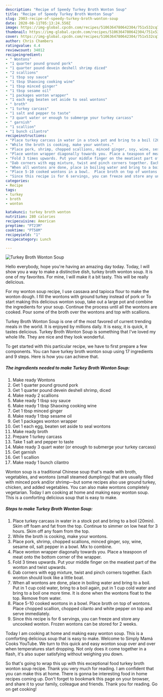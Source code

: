 ```yaml
---
description: "Recipe of Speedy Turkey Broth Wonton Soup"
title: "Recipe of Speedy Turkey Broth Wonton Soup"
slug: 2903-recipe-of-speedy-turkey-broth-wonton-soup
date: 2020-08-11T05:13:24.550Z
image: https://img-global.cpcdn.com/recipes/5106364780642304/751x532cq70/turkey-broth-wonton-soup-recipe-main-photo.jpg
thumbnail: https://img-global.cpcdn.com/recipes/5106364780642304/751x532cq70/turkey-broth-wonton-soup-recipe-main-photo.jpg
cover: https://img-global.cpcdn.com/recipes/5106364780642304/751x532cq70/turkey-broth-wonton-soup-recipe-main-photo.jpg
author: Chris Chambers
ratingvalue: 4.4
reviewcount: 34012
recipeingredient:
- " Wontons"
- "1 quarter pound ground pork"
- "1 quarter pound devein deshell shrimp diced"
- "2 scallions"
- "1 tbsp soy sauce"
- "1 tbsp Shaoxing cooking wine"
- "1 tbsp minced ginger"
- "1 tbsp sesame oil"
- "1 packages wonton wrapper"
- "1 each egg beaten set aside to seal wontons"
- " broth"
- "1 turkey carcass"
- "1 salt and pepper to taste"
- "3 quart water or enough to submerge your turkey carcass"
- " garnish"
- "1 scallion"
- "1 bunch cilantro"
recipeinstructions:
- "Place turkey carcass in water in a stock pot and bring to a boil (20min). Skim off foam and fat from the top. Continue  to simmer on low heat for 3 hours. Skim off any foam from the top."
- "While the broth is cooking, make your wontons."
- "Place pork, shrimp, chopped scallions, minced ginger, soy, wine, sesame oil, salt pepper in a bowl. Mix to combine."
- "Place wonton wrapper diagonally towards you. Place a teaspoon of meat onto the bottom corner of the wrapper."
- "Fold 3 times upwards. Put your middle finger on the meatiest part of the wonton and twist upwards."
- "Dab corners with egg mixture, twist and pinch corners together. Each wonton should look like a little boat."
- "When all wontons are done, place in boiling water and bring to a boil.  Put in 1 cup cold water, bring to a boil again, put in 1 cup cold water and bring to a boil one more time. It is done when the wontons float to the top.  Remove from water."
- "Place 5-10 cooked wontons in a bowl.  Place broth on top of wontons.  Place chopped scallion, chopped cilanto and white pepper on top and serve immediately."
- "Since this recipe is for 6 servings, you can freeze and store any uncooked wonton. Frozen wontons can be stored for 2 weeks."
categories:
- Recipe
tags:
- turkey
- broth
- wonton

katakunci: turkey broth wonton 
nutrition: 280 calories
recipecuisine: American
preptime: "PT23M"
cooktime: "PT58M"
recipeyield: "1"
recipecategory: Lunch

---
```



![Turkey Broth Wonton Soup](https://img-global.cpcdn.com/recipes/5106364780642304/751x532cq70/turkey-broth-wonton-soup-recipe-main-photo.jpg)

Hello everybody, hope you're having an amazing day today. Today, I will show you a way to make a distinctive dish, turkey broth wonton soup. It is one of my favorites. For mine, I will make it a bit tasty. This will be really delicious.

For my wonton soup recipe, I use cassava and tapioca flour to make the wonton dough. I fill the wontons with ground turkey instead of pork or To start making this delicious wonton soup, take out a large pot and combine the ingredients for your soup. Continue the process until all the wontons are cooked. Pour some of the broth over the wontons and top with scallions.

Turkey Broth Wonton Soup is one of the most favored of current trending meals in the world. It is enjoyed by millions daily. It is easy, it is quick, it tastes delicious. Turkey Broth Wonton Soup is something that I've loved my whole life. They are nice and they look wonderful.


To get started with this particular recipe, we have to first prepare a few components. You can have turkey broth wonton soup using 17 ingredients and 9 steps. Here is how you can achieve that.

<!--inarticleads1-->

##### The ingredients needed to make Turkey Broth Wonton Soup:

1. Make ready  Wontons
1. Get 1 quarter pound ground pork
1. Get 1 quarter pound devein deshell shrimp, diced
1. Make ready 2 scallions
1. Make ready 1 tbsp soy sauce
1. Make ready 1 tbsp Shaoxing cooking wine
1. Get 1 tbsp minced ginger
1. Make ready 1 tbsp sesame oil
1. Get 1 packages wonton wrapper
1. Get 1 each egg, beaten set aside to seal wontons
1. Make ready  broth
1. Prepare 1 turkey carcass
1. Take 1 salt and pepper to taste
1. Make ready 3 quart water (or enough to submerge your turkey carcass)
1. Get  garnish
1. Get 1 scallion
1. Make ready 1 bunch cilantro


Wonton soup is a traditional Chinese soup that&#39;s made with broth, vegetables, and wontons (small steamed dumplings) that are usually filled with minced pork and/or shrimp—but some recipes also use ground turkey, chicken, and added vegetables. You can also make wontons completely vegetarian. Today I am cooking at home and making easy wonton soup. This is a comforting delicious soup that is easy to make. 

<!--inarticleads2-->

##### Steps to make Turkey Broth Wonton Soup:

1. Place turkey carcass in water in a stock pot and bring to a boil (20min). Skim off foam and fat from the top. Continue  to simmer on low heat for 3 hours. Skim off any foam from the top.
1. While the broth is cooking, make your wontons.
1. Place pork, shrimp, chopped scallions, minced ginger, soy, wine, sesame oil, salt pepper in a bowl. Mix to combine.
1. Place wonton wrapper diagonally towards you. Place a teaspoon of meat onto the bottom corner of the wrapper.
1. Fold 3 times upwards. Put your middle finger on the meatiest part of the wonton and twist upwards.
1. Dab corners with egg mixture, twist and pinch corners together. Each wonton should look like a little boat.
1. When all wontons are done, place in boiling water and bring to a boil.  Put in 1 cup cold water, bring to a boil again, put in 1 cup cold water and bring to a boil one more time. It is done when the wontons float to the top.  Remove from water.
1. Place 5-10 cooked wontons in a bowl.  Place broth on top of wontons.  Place chopped scallion, chopped cilanto and white pepper on top and serve immediately.
1. Since this recipe is for 6 servings, you can freeze and store any uncooked wonton. Frozen wontons can be stored for 2 weeks.


Today I am cooking at home and making easy wonton soup. This is a comforting delicious soup that is easy to make. Welcome to Simply Mamá Cooks YouTube. We turn to this quick and easy wonton soup over and over when temperatures start dropping. Not only does it come together in a flash, it&#39;s also super satisfying without weighing you down. 

So that's going to wrap this up with this exceptional food turkey broth wonton soup recipe. Thank you very much for reading. I am confident that you can make this at home. There is gonna be interesting food in home recipes coming up. Don't forget to bookmark this page on your browser, and share it to your family, colleague and friends. Thank you for reading. Go on get cooking!
